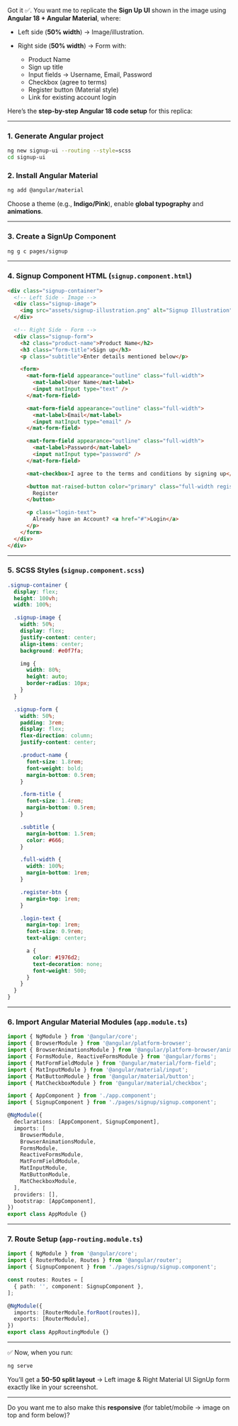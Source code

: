 Got it ✅. You want me to replicate the **Sign Up UI** shown in the image using **Angular 18 + Angular Material**, where:

* Left side (**50% width**) → Image/illustration.
* Right side (**50% width**) → Form with:

  * Product Name
  * Sign up title
  * Input fields → Username, Email, Password
  * Checkbox (agree to terms)
  * Register button (Material style)
  * Link for existing account login

Here’s the **step-by-step Angular 18 code setup** for this replica:

---

### 1. Generate Angular project

```bash
ng new signup-ui --routing --style=scss
cd signup-ui
```

### 2. Install Angular Material

```bash
ng add @angular/material
```

Choose a theme (e.g., **Indigo/Pink**), enable **global typography** and **animations**.

---

### 3. Create a SignUp Component

```bash
ng g c pages/signup
```

---

### 4. Signup Component HTML (`signup.component.html`)

```html
<div class="signup-container">
  <!-- Left Side - Image -->
  <div class="signup-image">
    <img src="assets/signup-illustration.png" alt="Signup Illustration" />
  </div>

  <!-- Right Side - Form -->
  <div class="signup-form">
    <h2 class="product-name">Product Name</h2>
    <h3 class="form-title">Sign up</h3>
    <p class="subtitle">Enter details mentioned below</p>

    <form>
      <mat-form-field appearance="outline" class="full-width">
        <mat-label>User Name</mat-label>
        <input matInput type="text" />
      </mat-form-field>

      <mat-form-field appearance="outline" class="full-width">
        <mat-label>Email</mat-label>
        <input matInput type="email" />
      </mat-form-field>

      <mat-form-field appearance="outline" class="full-width">
        <mat-label>Password</mat-label>
        <input matInput type="password" />
      </mat-form-field>

      <mat-checkbox>I agree to the terms and conditions by signing up</mat-checkbox>

      <button mat-raised-button color="primary" class="full-width register-btn">
        Register
      </button>

      <p class="login-text">
        Already have an Account? <a href="#">Login</a>
      </p>
    </form>
  </div>
</div>
```

---

### 5. SCSS Styles (`signup.component.scss`)

```scss
.signup-container {
  display: flex;
  height: 100vh;
  width: 100%;

  .signup-image {
    width: 50%;
    display: flex;
    justify-content: center;
    align-items: center;
    background: #e0f7fa;

    img {
      width: 80%;
      height: auto;
      border-radius: 10px;
    }
  }

  .signup-form {
    width: 50%;
    padding: 3rem;
    display: flex;
    flex-direction: column;
    justify-content: center;

    .product-name {
      font-size: 1.8rem;
      font-weight: bold;
      margin-bottom: 0.5rem;
    }

    .form-title {
      font-size: 1.4rem;
      margin-bottom: 0.5rem;
    }

    .subtitle {
      margin-bottom: 1.5rem;
      color: #666;
    }

    .full-width {
      width: 100%;
      margin-bottom: 1rem;
    }

    .register-btn {
      margin-top: 1rem;
    }

    .login-text {
      margin-top: 1rem;
      font-size: 0.9rem;
      text-align: center;

      a {
        color: #1976d2;
        text-decoration: none;
        font-weight: 500;
      }
    }
  }
}
```

---

### 6. Import Angular Material Modules (`app.module.ts`)

```ts
import { NgModule } from '@angular/core';
import { BrowserModule } from '@angular/platform-browser';
import { BrowserAnimationsModule } from '@angular/platform-browser/animations';
import { FormsModule, ReactiveFormsModule } from '@angular/forms';
import { MatFormFieldModule } from '@angular/material/form-field';
import { MatInputModule } from '@angular/material/input';
import { MatButtonModule } from '@angular/material/button';
import { MatCheckboxModule } from '@angular/material/checkbox';

import { AppComponent } from './app.component';
import { SignupComponent } from './pages/signup/signup.component';

@NgModule({
  declarations: [AppComponent, SignupComponent],
  imports: [
    BrowserModule,
    BrowserAnimationsModule,
    FormsModule,
    ReactiveFormsModule,
    MatFormFieldModule,
    MatInputModule,
    MatButtonModule,
    MatCheckboxModule,
  ],
  providers: [],
  bootstrap: [AppComponent],
})
export class AppModule {}
```

---

### 7. Route Setup (`app-routing.module.ts`)

```ts
import { NgModule } from '@angular/core';
import { RouterModule, Routes } from '@angular/router';
import { SignupComponent } from './pages/signup/signup.component';

const routes: Routes = [
  { path: '', component: SignupComponent },
];

@NgModule({
  imports: [RouterModule.forRoot(routes)],
  exports: [RouterModule],
})
export class AppRoutingModule {}
```

---

✅ Now, when you run:

```bash
ng serve
```

You’ll get a **50-50 split layout** → Left image & Right Material UI SignUp form exactly like in your screenshot.

---

Do you want me to also make this **responsive** (for tablet/mobile → image on top and form below)?
